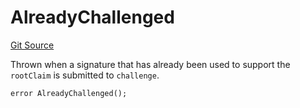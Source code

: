 # AlreadyChallenged
[Git Source](https://github.com/ethereum-optimism/optimism/blob/c6ae546047e96fbfd2d0f78febba2885aab34f5f/src/types/Errors.sol)

Thrown when a signature that has already been used to support the `rootClaim` is submitted to `challenge`.


```solidity
error AlreadyChallenged();
```

